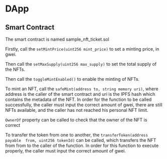 # DApp


## Smart Contract

The smart contract is named sample_nft_ticket.sol



Firstly, call the ```setMintPrice(uint256 mint_price)``` to set a minting price, in gwei. 

Then call the ```setMaxSupply(uint256 max_supply)``` to set the total supply of the NFTs.

Then call the ```toggleMintEnabled()``` to enable the minting of NFTs.

To mint an NFT, call the  ```safeMint(address to, string memory uri)```, where address is the caller of the smart contract and uri is the IPFS hash which contains the metadata of the NFT. 
In order for the function to be called successfully, the caller must input the correct amount of gwei, there are still NFTs available, and the caller has not reached his personal NFT limit.

```OwnerOf``` property can be called to check that the owner of the NFT is correct 


To transfer the token from one to another, the ```transferToken(address payable  from, uint256 tokenId)``` can be called, which transfers the NFT from from to the caller of the function. In order for this function to execute properly,
the caller must input the correct amount of gwei. 




